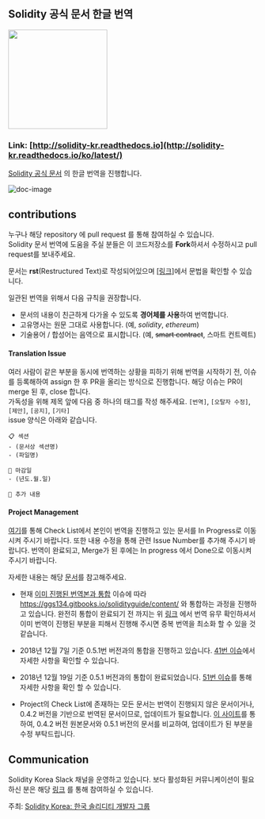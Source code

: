 ## Solidity 공식 문서 한글 번역

<img src="assets/solidity-korea.png" width="200">

### Link: [http://solidity-kr.readthedocs.io](http://solidity-kr.readthedocs.io/ko/latest/)

[Solidity 공식 문서](http://solidity.readthedocs.io/en/latest/) 의 한글 번역을 진행합니다.

![doc-image](assets/doc-image.png)

## contributions

누구나 해당 repository 에 pull request 를 통해 참여하실 수 있습니다.  
Solidity 문서 번역에 도움을 주실 분들은 이 코드저장소를 **Fork**하셔서 수정하시고 pull request를 보내주세요.

문서는 **rst**(Restructured Text)로 작성되어있으며 [[링크]](http://docutils.sourceforge.net/docs/user/rst/quickref.html)에서 문법을 확인할 수 있습니다.

일관된 번역을 위해서 다음 규칙을 권장합니다.

- 문서의 내용이 친근하게 다가올 수 있도록 **경어체를 사용**하여 번역합니다.
- 고유명사는 원문 그대로 사용합니다. (예, *solidity*, *ethereum*)
- 기술용어 / 합성어는 음역으로 표시합니다. (예, <del>smart contract</del>, 스마트 컨트렉트)

#### Translation Issue
여러 사람이 같은 부분을 동시에 번역하는 상황을 피하기 위해 번역을 시작하기 전, 이슈를 등록해하여 assign 한 후 PR을 올리는 방식으로 진행합니다. 해당 이슈는 PR이 merge 된 후, close 합니다.  
가독성을 위해 제목 앞에 다음 중 하나의 태그를 작성 해주세요. `[번역]`, `[오탈자 수정]`, `[제안]`, `[공지]`, `[기타]`  
issue 양식은 아래와 같습니다.  
```
📋 섹션
- (문서상 섹션명)
- (파일명)

📅 마감일
- (년도.월.일)

💬 추가 내용
```

#### Project Management
[여기](https://github.com/solidity-korea/solidity-docs-kr/projects/1)를 통해 Check List에서 본인이 번역을 진행하고 있는 문서를 In Progress로 이동시켜 주시기 바랍니다. 또한 내용 수정을 통해 관련 Issue Number를 추가해 주시기 바랍니다. 번역이 완료되고, Merge가 된 후에는 In progress 에서 Done으로 이동시켜 주시기 바랍니다.


자세한 내용는 해당 [문서](https://github.com/solidity-korea/solidity-docs-kr/wiki/%EA%B8%B0%EC%97%AC%ED%95%98%EA%B8%B0)를 참고해주세요.

- 현재 [이미 진행된 번역본과 통합](https://github.com/solidity-korea/solidity-docs-kr/issues/10) 이슈에 따라 https://ggs134.gitbooks.io/solidityguide/content/ 와 통합하는 과정을 진행하고 있습니다. 완전히 통합이 완료되기 전 까지는 위 [링크](https://ggs134.gitbooks.io/solidityguide/content/) 에서 번역 유무 확인하셔서 이미 번역이 진행된 부분을 피해서 진행해 주시면 중복 번역을 최소화 할 수 있을 것 같습니다.

- 2018년 12월 7일 기준 0.5.1번 버전과의 통합을 진행하고 있습니다. [41번 이슈](https://github.com/solidity-korea/solidity-docs-kr/issues/41)에서 자세한 사항을 확인할 수 있습니다.

- 2018년 12월 19일 기준 0.5.1 버전과의 통합이 완료되었습니다. [51번 이슈](https://github.com/solidity-korea/solidity-docs-kr/issues/51)를 통해 자세한 사항을 확인 할 수 있습니다.

- Project의 Check List에 존재하는 모든 문서는 번역이 진행되지 않은 문서이거나, 0.4.2 버전을 기반으로 번역된 문서이므로, 업데이트가 필요합니다. [이 사이트](https://www.diffchecker.com/cblLjeFw)를 통하여, 0.4.2 버전 원본문서와 0.5.1 버전의 문서를 비교하여, 업데이트가 된 부분을 수정 부탁드립니다.

## Communication 
Solidity Korea Slack 채널을 운영하고 있습니다. 보다 활성화된 커뮤니케이션이 필요하신 분은 해당 [링크](https://join.slack.com/t/solidity-korea/shared_invite/enQtMzMyNjA0MDMxNTU4LTM2NTI2MjgzNTQ5MDQ5OGM2ZjkzMjc3OTM1NzVkODI4MTFkZTcwZTQxNGRjZTg5N2M2MWQzZWNjZTBmZDEzNDU) 를 통해 참여하실 수 있습니다.

주최: [Solidity Korea: 한국 솔리디티 개발자 그룹](http://solidity.kr)
